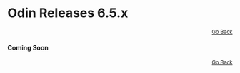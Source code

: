 # Odin Releases 6.5.x

<div style="text-align: right"><small><a href="/">Go Back</a></small></div>

#### Coming Soon

<div style="text-align: right"><small><a href="/">Go Back</a></small></div>
